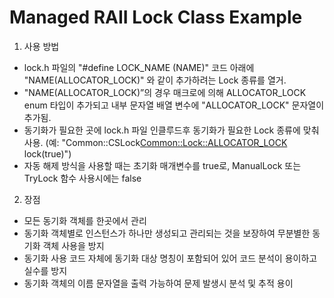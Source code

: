 # Managed RAII Lock Class Example

1. 사용 방법
- lock.h 파일의 "#define LOCK_NAME (NAME)" 코드 아래에 "NAME(ALLOCATOR_LOCK)" 와 같이 추가하려는 Lock 종류를 열거.
- "NAME(ALLOCATOR_LOCK)”의 경우 매크로에 의해 ALLOCATOR_LOCK enum 타입이 추가되고 내부 문자열 배열 변수에 "ALLOCATOR_LOCK" 문자열이 추가됨.
- 동기화가 필요한 곳에 lock.h 파일 인클루드후 동기화가 필요한 Lock 종류에 맞춰 사용. (예: "Common::CSLock<Common::Lock::ALLOCATOR_LOCK> lock(true)")
- 자동 해제 방식을 사용할 때는 초기화 매개변수를 true로, ManualLock 또는 TryLock 함수 사용시에는 false

2. 장점
- 모든 동기화 객체를 한곳에서 관리
- 동기화 객체별로 인스턴스가 하나만 생성되고 관리되는 것을 보장하여 무분별한 동기화 객체 사용을 방지
- 동기화 사용 코드 자체에 동기화 대상 명칭이 포함되어 있어 코드 분석이 용이하고 실수를 방지
- 동기화 객체의 이름 문자열을 출력 가능하여 문제 발생시 분석 및 추적 용이
